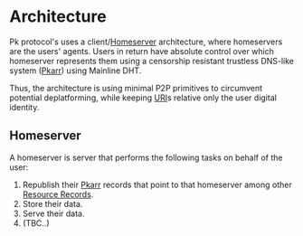# Architecture

Pk protocol's uses a client/[Homeserver](#homeserver) architecture, where homeservers are the users' agents. 
Users in return have absolute control over which homeserver represents them using a censorship resistant trustless DNS-like
system ([Pkarr](https://pkarr.org)) using Mainline DHT.

Thus, the architecture is using minimal P2P primitives to circumvent potential deplatforming, while keeping [URI](./uri.md)s
relative only the user digital identity.

## Homeserver

A homeserver is server that performs the following tasks on behalf of the user:

1. Republish their [Pkarr](https://pkarr.org) records that point to that homeserver among other [Resource Records](https://en.wikipedia.org/wiki/Domain_Name_System#Resource_records).
2. Store their data. 
3. Serve their data.
4. (TBC..)
